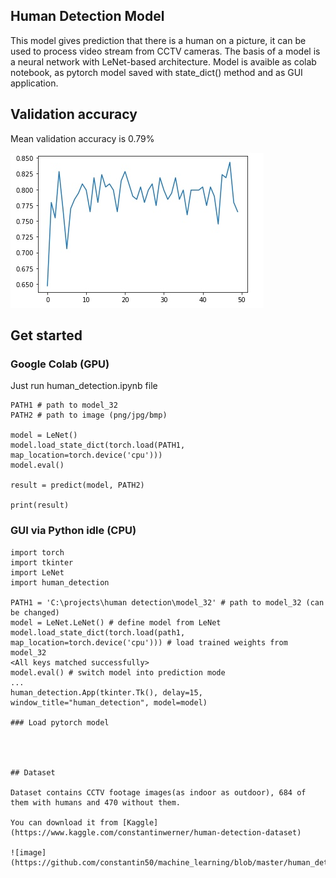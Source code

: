 ## Human Detection Model

This model gives prediction that there is a human on a picture, it can be used to process video stream from CCTV cameras.
The basis of a model is a neural network with LeNet-based architecture. Model is avaible as colab notebook, as pytorch model saved with state_dict() method and as GUI application.

## Validation accuracy

Mean validation accuracy is 0.79%

![validation accuracy](https://github.com/constantin50/machine_learning/blob/master/human_detection/eyE35WNwJzw.jpg)


## Get started

### Google Colab (GPU)

Just run human_detection.ipynb file

```
PATH1 # path to model_32
PATH2 # path to image (png/jpg/bmp) 

model = LeNet()
model.load_state_dict(torch.load(PATH1, map_location=torch.device('cpu')))
model.eval()

result = predict(model, PATH2) 

print(result)
```

### GUI via Python idle (CPU)

```
import torch
import tkinter
import LeNet
import human_detection

PATH1 = 'C:\projects\human detection\model_32' # path to model_32 (can be changed)
model = LeNet.LeNet() # define model from LeNet 
model.load_state_dict(torch.load(path1, map_location=torch.device('cpu'))) # load trained weights from model_32
<All keys matched successfully>
model.eval() # switch model into prediction mode
...
human_detection.App(tkinter.Tk(), delay=15, window_title="human_detection", model=model)

### Load pytorch model




## Dataset 

Dataset contains CCTV footage images(as indoor as outdoor), 684 of them with humans and 470 without them.

You can download it from [Kaggle](https://www.kaggle.com/constantinwerner/human-detection-dataset)

![image](https://github.com/constantin50/machine_learning/blob/master/human_detection/thumbnail.png)
